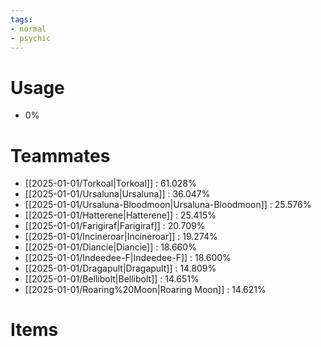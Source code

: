 ```yaml
---
tags:
- normal
- psychic
---
```

# Usage
- 0%
# Teammates
- [[2025-01-01/Torkoal|Torkoal]] : 61.028%
- [[2025-01-01/Ursaluna|Ursaluna]] : 36.047%
- [[2025-01-01/Ursaluna-Bloodmoon|Ursaluna-Bloodmoon]] : 25.576%
- [[2025-01-01/Hatterene|Hatterene]] : 25.415%
- [[2025-01-01/Farigiraf|Farigiraf]] : 20.709%
- [[2025-01-01/Incineroar|Incineroar]] : 19.274%
- [[2025-01-01/Diancie|Diancie]] : 18.660%
- [[2025-01-01/Indeedee-F|Indeedee-F]] : 18.600%
- [[2025-01-01/Dragapult|Dragapult]] : 14.809%
- [[2025-01-01/Bellibolt|Bellibolt]] : 14.651%
- [[2025-01-01/Roaring%20Moon|Roaring Moon]] : 14.621%
# Items
